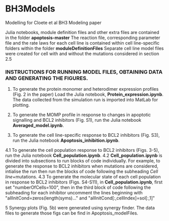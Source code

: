 # BH3Models
Modelling for Cloete et al BH3 Modeling paper
 

Julia notebooks, module definition files and other extra files are contained in the folder **apoptosis-master**
The reaction file, corresponding parameter file and the rate laws for each cell line is contained within cell line-specific folders within the folder **moduleDefinitionFiles**
Separate cell line model files were created for cell with and without the mutations considered in section 2.5

### INSTRUCTIONS FOR RUNNING MODEL FILES, OBTAINING DATA AND GENERATING THE FIGURES. ###

1. To generate the protein monomer and heterodimer expression profiles (Fig. 2 in the paper)
Load the Julia notebook, **Protein_expression.ipynb**. The data collected from the simulation run is imported into MatLab for plotting.

2. To generate the MOMP profile in response to changes in apoptotic signalling and BCL2 inhibitors (Fig. S1), run the Julia notebook **Averaged_model.ipynb**.

3. To generate the cell line-specific response to BCL2 inhibitors (Fig. S3), run the Julia notebook **Apoptosis_inhibition.ipynb**.

4.1 To generate the cell population response to BCL2 inhibitors (Figs. 3-5), run the Julia notebook **Cell_population.ipynb**.
4.2 **Cell_population.ipynb** is divided into subsections to run blocks of code individually. For example, to generate the response to BCL2 inhibitors when mutations are considered, intialise the run then run the blocks of code following the subheading _Cell line_+mutations.
4.3 To generate the molecular state of each cell population in response to BCL2 inhibitors (Figs. S4-S11), in **Cell_population.ipynb**, first set "numberOfCells=100", then in the third block of code following the subheading for each inhibitor uncomment the lines beginning with "allInitCond=zeros(length(syms)..." and "allInitCond[:,cellIndex]=sol[:,1]"

5 Synergy plots (Fig. 5b) were generated using synergy finder. The data files to generate those figs can be find in Apoptosis_modelFiles.

